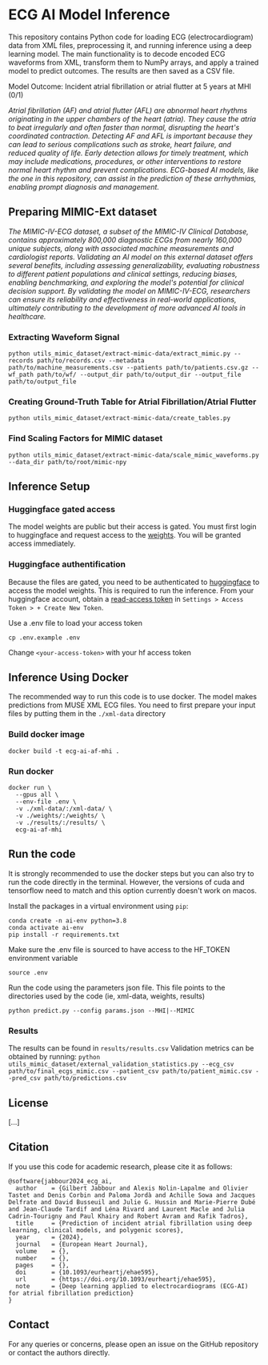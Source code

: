 # ECG AI Model Inference

This repository contains Python code for loading ECG (electrocardiogram) data from XML files, preprocessing it, and running inference using a deep learning model. The main functionality is to decode encoded ECG waveforms from XML, transform them to NumPy arrays, and apply a trained model to predict outcomes. The results are then saved as a CSV file. 

Model Outcome: Incident atrial fibrillation or atrial flutter at 5 years at MHI (0/1)

*Atrial fibrillation (AF) and atrial flutter (AFL) are abnormal heart rhythms originating in the upper chambers of the heart (atria). They cause the atria to beat irregularly and often faster than normal, disrupting the heart's coordinated contraction. Detecting AF and AFL is important because they can lead to serious complications such as stroke, heart failure, and reduced quality of life. Early detection allows for timely treatment, which may include medications, procedures, or other interventions to restore normal heart rhythm and prevent complications. ECG-based AI models, like the one in this repository, can assist in the prediction of these arrhythmias, enabling prompt diagnosis and management.*

## Preparing MIMIC-Ext dataset

*The MIMIC-IV-ECG dataset, a subset of the MIMIC-IV Clinical Database, contains approximately 800,000 diagnostic ECGs from nearly 160,000 unique subjects, along with associated machine measurements and cardiologist reports. Validating an AI model on this external dataset offers several benefits, including assessing generalizability, evaluating robustness to different patient populations and clinical settings, reducing biases, enabling benchmarking, and exploring the model's potential for clinical decision support. By validating the model on MIMIC-IV-ECG, researchers can ensure its reliability and effectiveness in real-world applications, ultimately contributing to the development of more advanced AI tools in healthcare.*

### Extracting Waveform Signal

``` python utils_mimic_dataset/extract-mimic-data/extract_mimic.py --records path/to/records.csv --metadata path/to/machine_measurements.csv --patients path/to/patients.csv.gz --wf_path path/to/wf/ --output_dir path/to/output_dir --output_file path/to/output_file ```

### Creating Ground-Truth Table for Atrial Fibrillation/Atrial Flutter

``` python utils_mimic_dataset/extract-mimic-data/create_tables.py ```

### Find Scaling Factors for MIMIC dataset 

``` python utils_mimic_dataset/extract-mimic-data/scale_mimic_waveforms.py --data_dir path/to/root/mimic-npy ```

## Inference Setup

### Huggingface gated access
The model weights are public but their access is gated. You must first login to huggingface and request access to the [weights](https://huggingface.co/heartwise/ecgAI_AF_MHI). 
You will be granted access immediately. 

### Huggingface authentification 
Because the files are gated, you need to be authenticated to [huggingface](https://huggingface.co/) to access the model weights. This is required to run the inference. 
From your huggingface account, obtain a [read-access token](https://huggingface.co/docs/hub/en/security-tokens) in `Settings > Access Token > + Create New Token`. 

Use a .env file to load your access token
```
cp .env.example .env
```
Change `<your-access-token>` with your hf access token

## Inference Using Docker

The recommended way to run this code is to use docker. The model makes predictions from MUSE XML ECG files. 
You need to first prepare your input files by putting them in the `./xml-data` directory

### Build docker image 
```
docker build -t ecg-ai-af-mhi .
```

### Run docker
```
docker run \
  --gpus all \
  --env-file .env \
  -v ./xml-data/:/xml-data/ \
  -v ./weights/:/weights/ \
  -v ./results/:/results/ \
  ecg-ai-af-mhi
```

## Run the code 

It is strongly recommended to use the docker steps but you can also try to run the code directly in the terminal. 
However, the versions of cuda and tensorflow need to match and this option currently doesn't work on macos. 

Install the packages in a virtual environment using `pip`:

```shell
conda create -n ai-env python=3.8
conda activate ai-env
pip install -r requirements.txt
```

Make sure the .env file is sourced to have access to the HF_TOKEN environment variable 
```
source .env
```

Run the code using the parameters json file. This file points to the directories used by the code (ie, xml-data, weights, results)
```
python predict.py --config params.json --MHI|--MIMIC
```

### Results 

The results can be found in `results/results.csv`
Validation metrics can be obtained by running: ``` python utils_mimic_dataset/external_validation_statistics.py --ecg_csv path/to/final_ecgs_mimic.csv --patient_csv path/to/patient_mimic.csv --pred_csv path/to/predictions.csv ```
 

## License
[...]

## Citation
If you use this code for academic research, please cite it as follows:

```
@software{jabbour2024_ecg_ai,
  author    = {Gilbert Jabbour and Alexis Nolin-Lapalme and Olivier Tastet and Denis Corbin and Paloma Jordà and Achille Sowa and Jacques Delfrate and David Busseuil and Julie G. Hussin and Marie-Pierre Dubé and Jean-Claude Tardif and Léna Rivard and Laurent Macle and Julia Cadrin-Tourigny and Paul Khairy and Robert Avram and Rafik Tadros},
  title     = {Prediction of incident atrial fibrillation using deep learning, clinical models, and polygenic scores},
  year      = {2024},
  journal   = {European Heart Journal},
  volume    = {},
  number    = {},
  pages     = {},
  doi       = {10.1093/eurheartj/ehae595},
  url       = {https://doi.org/10.1093/eurheartj/ehae595},
  note      = {Deep learning applied to electrocardiograms (ECG-AI) for atrial fibrillation prediction}
}
```


## Contact
For any queries or concerns, please open an issue on the GitHub repository or contact the authors directly.
